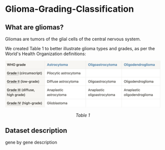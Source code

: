 # Glioma-Grading-Classification

## What are gliomas? 
Gliomas are tumors of the glial cells of the central nervous system. 

We created Table 1 to better illustrate glioma types and grades, as per the World's Health Organization definitions:

<p align="center">
  <img src="https://github.com/irenebernardi/Glioma-Grading-Classification/blob/main/WHO_glioma_types.png" alt="Glioma Types">
</p>
<p align="center"><em>Table 1</em></p>

## Dataset description 
gene by gene description 
